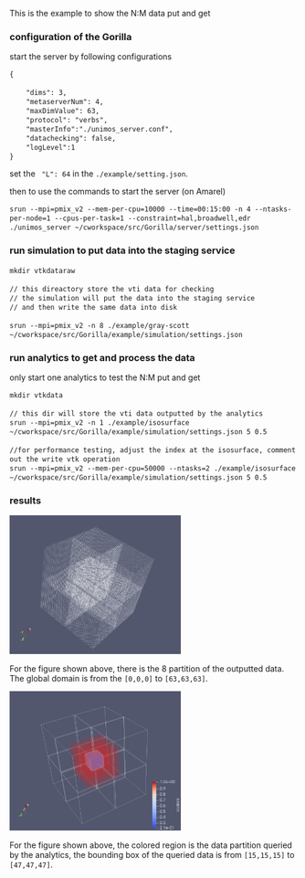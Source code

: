 This is the example to show the N:M data put and get

### configuration of the Gorilla

start the server by following configurations 

```
{

    "dims": 3,
    "metaserverNum": 4,
    "maxDimValue": 63,
    "protocol": "verbs",
    "masterInfo":"./unimos_server.conf",
    "datachecking": false,
    "logLevel":1
}

```

set the ` "L": 64` in the `./example/setting.json`.

then to use the commands to start the server (on Amarel)

```
srun --mpi=pmix_v2 --mem-per-cpu=10000 --time=00:15:00 -n 4 --ntasks-per-node=1 --cpus-per-task=1 --constraint=hal,broadwell,edr ./unimos_server ~/cworkspace/src/Gorilla/server/settings.json
```

### run simulation to put data into the staging service

```
mkdir vtkdataraw

// this direactory store the vti data for checking
// the simulation will put the data into the staging service 
// and then write the same data into disk

srun --mpi=pmix_v2 -n 8 ./example/gray-scott ~/cworkspace/src/Gorilla/example/simulation/settings.json
```

### run analytics to get and process the data

only start one analytics to test the N:M put and get

```
mkdir vtkdata

// this dir will store the vti data outputted by the analytics
srun --mpi=pmix_v2 -n 1 ./example/isosurface ~/cworkspace/src/Gorilla/example/simulation/settings.json 5 0.5

//for performance testing, adjust the index at the isosurface, comment out the write vtk operation
srun --mpi=pmix_v2 --mem-per-cpu=50000 --ntasks=2 ./example/isosurface ~/cworkspace/src/Gorilla/example/simulation/settings.json 5 0.5
```

### results

<img src="fig/demo8.png" alt="drawing" width="300"/>

For the figure shown above, there is the 8 partition of the outputted data. The global domain is from the `[0,0,0]` to `[63,63,63]`.

<img src="fig/demo1.png" alt="drawing" width="300"/>

For the figure shown above, the colored region is the data partition queried by the analytics, the bounding box of the queried data is from `[15,15,15]` to `[47,47,47]`.


